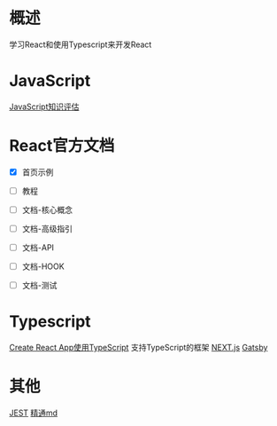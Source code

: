 # 概述

学习React和使用Typescript来开发React

# JavaScript
[JavaScript知识评估](https://developer.mozilla.org/zh-CN/docs/Web/JavaScript/A_re-introduction_to_JavaScript)

# React官方文档

- [x] 首页示例
- [ ] 教程
- [ ] 文档-核心概念
- [ ] 文档-高级指引
- [ ] 文档-API
- [ ] 文档-HOOK
- [ ] 文档-测试


# Typescript
[Create React App使用TypeScript](https://create-react-app.dev/docs/adding-typescript/)
支持TypeScript的框架
[NEXT.js](https://www.nextjs.cn/)
[Gatsby](https://www.gatsbyjs.com/)

# 其他

[JEST](https://jestjs.io/zh-Hans/docs/getting-started)
[精通md](https://guides.github.com/features/mastering-markdown/)